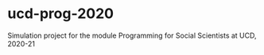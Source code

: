 # ucd-prog-2020
Simulation project for the module Programming for Social Scientists at UCD, 2020-21
